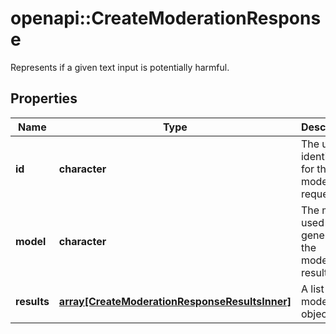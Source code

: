 # openapi::CreateModerationResponse

Represents if a given text input is potentially harmful.

## Properties
Name | Type | Description | Notes
------------ | ------------- | ------------- | -------------
**id** | **character** | The unique identifier for the moderation request. | 
**model** | **character** | The model used to generate the moderation results. | 
**results** | [**array[CreateModerationResponseResultsInner]**](CreateModerationResponse_results_inner.md) | A list of moderation objects. | 


